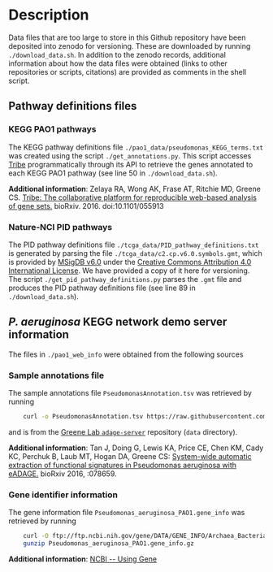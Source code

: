 # Description
Data files that are too large to store in this Github repository have been
deposited into zenodo for versioning. These are downloaded by running
`./download_data.sh`. In addition to the zenodo records, additional
information about how the data files were obtained (links to other
repositories or scripts, citations) are provided as comments in the
shell script.

## Pathway definitions files
### KEGG PAO1 pathways
The KEGG pathway definitions file `./pao1_data/pseudomonas_KEGG_terms.txt` 
was created using the script `./get_annotations.py`. This script accesses
[Tribe](https://tribe.greenelab.com/) programmatically through its API to
retrieve the genes annotated to each KEGG PAO1 pathway (see line 50 in
`./download_data.sh`).

**Additional information**: 
Zelaya RA, Wong AK, Frase AT, Ritchie MD, Greene CS.
[Tribe: The collaborative platform for reproducible web-based analysis of
gene sets.](http://biorxiv.org/content/early/2016/05/27/055913) bioRxiv.
2016. doi:10.1101/055913 

### Nature-NCI PID pathways
The PID pathway definitions file `./tcga_data/PID_pathway_definitions.txt`
is generated by parsing the file `./tcga_data/c2.cp.v6.0.symbols.gmt`, which
is provided by [MSigDB v6.0](http://software.broadinstitute.org/gsea/index.jsp)
under the [Creative Commons Attribution 4.0 International
License](https://creativecommons.org/licenses/by/4.0/). We have provided a copy
of it here for versioning. The script `./get_pid_pathway_definitions.py`
parses the `.gmt` file and produces the PID pathway definitions file (see line
89 in `./download_data.sh`).

## _P. aeruginosa_ KEGG network demo server information
The files in `./pao1_web_info` were obtained from the following sources

### Sample annotations file
The sample annotations file `PseudomonasAnnotation.tsv` was retrieved by running

```sh
    curl -o PseudomonasAnnotation.tsv https://raw.githubusercontent.com/greenelab/adage-server/00b2d19668516910c7b968f4164005cf5a59ddd6/data/PseudomonasAnnotation.tsv
```

and is from the
[Greene Lab `adage-server`](https://github.com/greenelab/adage-server)
repository (`data` directory).

**Additional information**:
Tan J, Doing G, Lewis KA, Price CE, Chen KM, Cady KC, Perchuk B,
Laub MT, Hogan DA, Greene CS: [System-wide automatic extraction
of functional signatures in Pseudomonas aeruginosa 
with eADAGE.](http://biorxiv.org/content/early/2016/10/03/078659)
bioRxiv 2016, :078659.

### Gene identifier information
The gene information file `Pseudomonas_aeruginosa_PAO1.gene_info` was retrieved
by running

```sh
	curl -O ftp://ftp.ncbi.nih.gov/gene/DATA/GENE_INFO/Archaea_Bacteria/Pseudomonas_aeruginosa_PAO1.gene_info.gz
	gunzip Pseudomonas_aeruginosa_PAO1.gene_info.gz
```

**Additional information**: [NCBI -- Using Gene](https://www.ncbi.nlm.nih.gov/gene)
